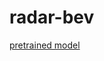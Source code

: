 # radar-bev

[pretrained model](https://drive.google.com/file/d/1VcKi05vAjWx8QD1aoejcg4sT_jv4Xu7G/view?usp=share_link)
